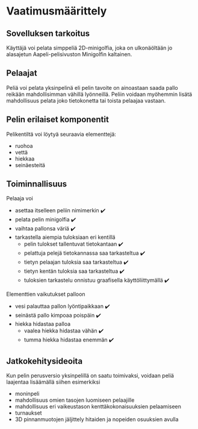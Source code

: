 # Vaatimusmäärittely

## Sovelluksen tarkoitus

Käyttäjä voi pelata simppeliä 2D-minigolfia, joka on ulkonäöltään jo alasajetun Aapeli-pelisivuston Minigolfin kaltainen.

## Pelaajat

Peliä voi pelata yksinpelinä eli pelin tavoite on ainoastaan saada pallo reikään mahdollisimman vähillä lyönneillä. Peliin voidaan myöhemmin lisätä mahdollisuus pelata joko tietokonetta tai toista pelaajaa vastaan.

## Pelin erilaiset komponentit

Pelikentiltä voi löytyä seuraavia elementtejä:

- ruohoa
- vettä
- hiekkaa
- seinäesteitä

## Toiminnallisuus

Pelaaja voi

- asettaa itselleen peliin nimimerkin ✔️
- pelata pelin minigolfia ✔️
- vaihtaa pallonsa väriä ✔️
- tarkastella aiempia tuloksiaan eri kentillä
  - pelin tulokset tallentuvat tietokantaan ✔️
  - pelattuja pelejä tietokannassa saa tarkasteltua ✔️
  - tietyn pelaajan tuloksia saa tarkasteltua ✔️
  - tietyn kentän tuloksia saa tarkasteltua ✔️
  - tuloksien tarkastelu onnistuu graafisella käyttöliittymällä ✔️

Elementtien vaikutukset palloon

- vesi palauttaa pallon lyöntipaikkaan ✔️
- seinästä pallo kimpoaa poispäin ✔️
- hiekka hidastaa palloa
  - vaalea hiekka hidastaa vähän ✔️
  - tumma hiekka hidastaa enemmän ✔️

## Jatkokehitysideoita

Kun pelin perusversio yksinpelillä on saatu toimivaksi, voidaan peliä laajentaa lisäämällä siihen esimerkiksi

- moninpeli
- mahdollisuus omien tasojen luomiseen pelaajille
- mahdollisuus eri vaikeustason kenttäkokonaisuuksien pelaamiseen
- turnaukset
- 3D pinnanmuotojen jäljittely hitaiden ja nopeiden osuuksien avulla
